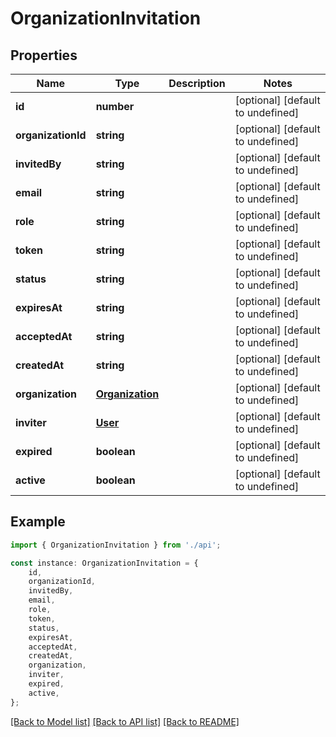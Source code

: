 # OrganizationInvitation


## Properties

Name | Type | Description | Notes
------------ | ------------- | ------------- | -------------
**id** | **number** |  | [optional] [default to undefined]
**organizationId** | **string** |  | [optional] [default to undefined]
**invitedBy** | **string** |  | [optional] [default to undefined]
**email** | **string** |  | [optional] [default to undefined]
**role** | **string** |  | [optional] [default to undefined]
**token** | **string** |  | [optional] [default to undefined]
**status** | **string** |  | [optional] [default to undefined]
**expiresAt** | **string** |  | [optional] [default to undefined]
**acceptedAt** | **string** |  | [optional] [default to undefined]
**createdAt** | **string** |  | [optional] [default to undefined]
**organization** | [**Organization**](Organization.md) |  | [optional] [default to undefined]
**inviter** | [**User**](User.md) |  | [optional] [default to undefined]
**expired** | **boolean** |  | [optional] [default to undefined]
**active** | **boolean** |  | [optional] [default to undefined]

## Example

```typescript
import { OrganizationInvitation } from './api';

const instance: OrganizationInvitation = {
    id,
    organizationId,
    invitedBy,
    email,
    role,
    token,
    status,
    expiresAt,
    acceptedAt,
    createdAt,
    organization,
    inviter,
    expired,
    active,
};
```

[[Back to Model list]](../README.md#documentation-for-models) [[Back to API list]](../README.md#documentation-for-api-endpoints) [[Back to README]](../README.md)
